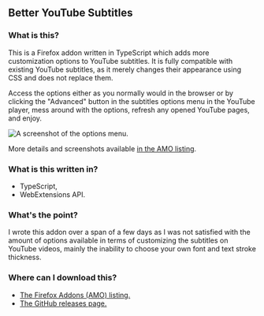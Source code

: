 ## Better YouTube Subtitles

### What is this?

This is a Firefox addon written in TypeScript which adds more customization options to YouTube subtitles. It is fully compatible with existing YouTube subtitles, as it merely changes their appearance using CSS and does not replace them.

Access the options either as you normally would in the browser or by clicking the "Advanced" button in the subtitles options menu in the YouTube player, mess around with the options, refresh any opened YouTube pages, and enjoy.

![A screenshot of the options menu.](https://addons.mozilla.org/user-media/previews/full/284/284044.png)

More details and screenshots available [in the AMO listing](https://addons.mozilla.org/en-US/firefox/addon/better-youtube-subtitles/).

### What is this written in?

- TypeScript,
- WebExtensions API.

### What's the point?

I wrote this addon over a span of a few days as I was not satisfied with the amount of options available in terms of customizing the subtitles on YouTube videos, mainly the inability to choose your own font and text stroke thickness.

### Where can I download this?

- [The Firefox Addons (AMO) listing.](https://addons.mozilla.org/en-US/firefox/addon/better-youtube-subtitles/)
- [The GitHub releases page.](https://github.com/54ac/yt-subtitles/releases)
